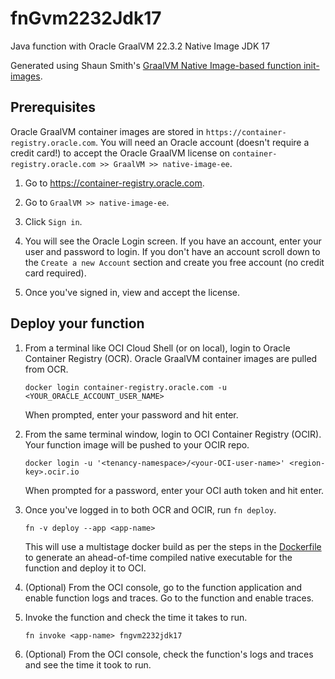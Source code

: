 # fnGvm2232Jdk17
Java function with Oracle GraalVM 22.3.2 Native Image JDK 17

Generated using Shaun Smith's [GraalVM Native Image-based function init-images](https://github.com/shaunsmith/graalvm-fn-init-images).

## Prerequisites

Oracle GraalVM container images are stored in `https://container-registry.oracle.com`. You will need an Oracle account (doesn't require a credit card!) to accept the Oracle GraalVM license on `container-registry.oracle.com >> GraalVM >> native-image-ee`.

1. Go to https://container-registry.oracle.com.

2. Go to `GraalVM >> native-image-ee`.

3. Click `Sign in`.

4. You will see the Oracle Login screen. If you have an account, enter your user and password to login. If you don't have an account scroll down to the `Create a new Account` section and create you free account (no credit card required).

5. Once you've signed in, view and accept the license.

## Deploy your function

1. From a terminal like OCI Cloud Shell (or on local), login to Oracle Container Registry (OCR). Oracle GraalVM container images are pulled from OCR.

    ```shell
    docker login container-registry.oracle.com -u <YOUR_ORACLE_ACCOUNT_USER_NAME>
    ```
    When prompted, enter your password and hit enter.

2. From the same terminal window, login to OCI Container Registry (OCIR). Your function image will be pushed to your OCIR repo.

    ```shell
    docker login -u '<tenancy-namespace>/<your-OCI-user-name>' <region-key>.ocir.io
    ```
    When prompted for a password, enter your OCI auth token and hit enter.
    
3. Once you've logged in to both OCR and OCIR, run `fn deploy`.

    ```shell
    fn -v deploy --app <app-name>
    ```
    This will use a multistage docker build as per the steps in the [Dockerfile](./Dockerfile) to generate an ahead-of-time compiled native executable for the function and deploy it to OCI.

4. (Optional) From the OCI console, go to the function application and enable function logs and traces. Go to the function and enable traces.

5. Invoke the function and check the time it takes to run. 

    ```shell
    fn invoke <app-name> fngvm2232jdk17
    ```

6. (Optional) From the OCI console, check the function's logs and traces and see the time it took to run.